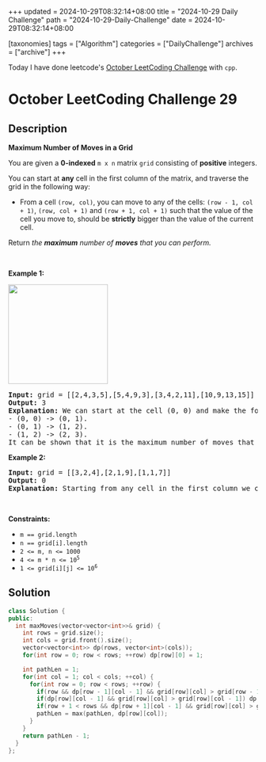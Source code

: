 +++
updated = 2024-10-29T08:32:14+08:00
title = "2024-10-29 Daily Challenge"
path = "2024-10-29-Daily-Challenge"
date = 2024-10-29T08:32:14+08:00

[taxonomies]
tags = ["Algorithm"]
categories = ["DailyChallenge"]
archives = ["archive"]
+++

Today I have done leetcode's [October LeetCoding Challenge](https://leetcode.com/problems/maximum-number-of-moves-in-a-grid/) with `cpp`.

<!-- more -->

# October LeetCoding Challenge 29

## Description

**Maximum Number of Moves in a Grid**

<p>You are given a <strong>0-indexed</strong> <code>m x n</code> matrix <code>grid</code> consisting of <strong>positive</strong> integers.</p>

<p>You can start at <strong>any</strong> cell in the first column of the matrix, and traverse the grid in the following way:</p>

<ul>
	<li>From a cell <code>(row, col)</code>, you can move to any of the cells: <code>(row - 1, col + 1)</code>, <code>(row, col + 1)</code> and <code>(row + 1, col + 1)</code> such that the value of the cell you move to, should be <strong>strictly</strong> bigger than the value of the current cell.</li>
</ul>

<p>Return <em>the <strong>maximum</strong> number of <strong>moves</strong> that you can perform.</em></p>

<p>&nbsp;</p>
<p><strong class="example">Example 1:</strong></p>
<img alt="" src="https://assets.leetcode.com/uploads/2023/04/11/yetgriddrawio-10.png" style="width: 201px; height: 201px;" />
<pre>
<strong>Input:</strong> grid = [[2,4,3,5],[5,4,9,3],[3,4,2,11],[10,9,13,15]]
<strong>Output:</strong> 3
<strong>Explanation:</strong> We can start at the cell (0, 0) and make the following moves:
- (0, 0) -&gt; (0, 1).
- (0, 1) -&gt; (1, 2).
- (1, 2) -&gt; (2, 3).
It can be shown that it is the maximum number of moves that can be made.</pre>

<p><strong class="example">Example 2:</strong></p>

<pre>
<img alt="" src="https://assets.leetcode.com/uploads/2023/04/12/yetgrid4drawio.png" />
<strong>Input:</strong> grid = [[3,2,4],[2,1,9],[1,1,7]]
<strong>Output:</strong> 0
<strong>Explanation:</strong> Starting from any cell in the first column we cannot perform any moves.
</pre>

<p>&nbsp;</p>
<p><strong>Constraints:</strong></p>

<ul>
	<li><code>m == grid.length</code></li>
	<li><code>n == grid[i].length</code></li>
	<li><code>2 &lt;= m, n &lt;= 1000</code></li>
	<li><code>4 &lt;= m * n &lt;= 10<sup>5</sup></code></li>
	<li><code>1 &lt;= grid[i][j] &lt;= 10<sup>6</sup></code></li>
</ul>


## Solution

``` cpp
class Solution {
public:
  int maxMoves(vector<vector<int>>& grid) {
    int rows = grid.size();
    int cols = grid.front().size();
    vector<vector<int>> dp(rows, vector<int>(cols));
    for(int row = 0; row < rows; ++row) dp[row][0] = 1;

    int pathLen = 1;
    for(int col = 1; col < cols; ++col) {
      for(int row = 0; row < rows; ++row) {
        if(row && dp[row - 1][col - 1] && grid[row][col] > grid[row - 1][col - 1]) dp[row][col] = max(dp[row][col], 1 + dp[row - 1][col - 1]);
        if(dp[row][col - 1] && grid[row][col] > grid[row][col - 1]) dp[row][col] = max(dp[row][col], 1 + dp[row][col - 1]);
        if(row + 1 < rows && dp[row + 1][col - 1] && grid[row][col] > grid[row + 1][col - 1]) dp[row][col] = max(dp[row][col], 1 + dp[row + 1][col - 1]);
        pathLen = max(pathLen, dp[row][col]);
      }
    }
    return pathLen - 1;
  }
};
```
